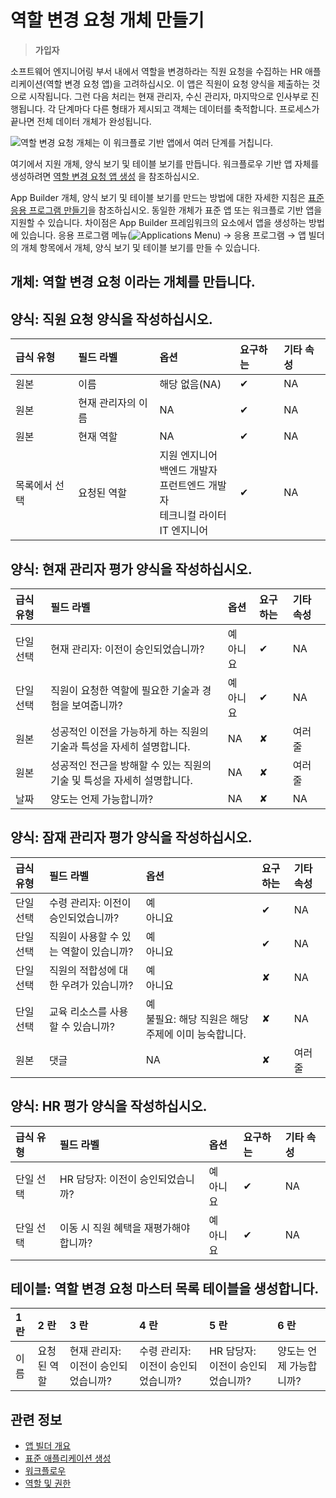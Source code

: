 # 역할 변경 요청 개체 만들기

> **가입자**

소프트웨어 엔지니어링 부서 내에서 역할을 변경하라는 직원 요청을 수집하는 HR 애플리케이션(역할 변경 요청 앱)을 고려하십시오. 이 앱은 직원이 요청 양식을 제출하는 것으로 시작됩니다. 그런 다음 처리는 현재 관리자, 수신 관리자, 마지막으로 인사부로 진행됩니다. 각 단계마다 다른 형태가 제시되고 객체는 데이터를 축적합니다. 프로세스가 끝나면 전체 데이터 개체가 완성됩니다.

![역할 변경 요청 개체는 이 워크플로 기반 앱에서 여러 단계를 거칩니다.](./creating-the-role-change-request-object/images/01.png)

여기에서 지원 개체, 양식 보기 및 테이블 보기를 만듭니다. 워크플로우 기반 앱 자체를 생성하려면 [역할 변경 요청 앱 생성](./creating-the-role-change-request-app.md) 을 참조하십시오.

App Builder 개체, 양식 보기 및 테이블 보기를 만드는 방법에 대한 자세한 지침은 [표준 응용 프로그램 만들기](./creating-a-standard-application.md)을 참조하십시오. 동일한 개체가 표준 앱 또는 워크플로 기반 앱을 지원할 수 있습니다. 차이점은 App Builder 프레임워크의 요소에서 앱을 생성하는 방법에 있습니다. 응용 프로그램 메뉴(![Applications Menu](../../images/icon-applications-menu.png)) &rarr; 응용 프로그램 &rarr; 앱 빌더의 개체 항목에서 개체, 양식 보기 및 테이블 보기를 만들 수 있습니다.

## **개체:** **역할 변경 요청** 이라는 개체를 만듭니다.

## **양식:** **직원 요청** 양식을 작성하십시오.

   | 급식 유형   | 필드 라벨      | 옵션                                                                                             | 요구하는     | 기타 속성 |
   |:------- |:---------- |:---------------------------------------------------------------------------------------------- |:-------- |:----- |
   | 원본      | 이름         | 해당 없음(NA)                                                                                      | &#10004; | NA    |
   | 원본      | 현재 관리자의 이름 | NA                                                                                             | &#10004; | NA    |
   | 원본      | 현재 역할      | NA                                                                                             | &#10004; | NA    |
   | 목록에서 선택 | 요청된 역할     | 지원 엔지니어 <br /> 백엔드 개발자 <br /> 프런트엔드 개발자 <br /> 테크니컬 라이터 <br /> IT 엔지니어 | &#10004; | NA    |

## **양식:** **현재 관리자 평가** 양식을 작성하십시오.

   | 급식 유형 | 필드 라벨                                     | 옵션                 | 요구하는     | 기타 속성 |
   |:----- |:----------------------------------------- |:------------------ |:-------- |:----- |
   | 단일 선택 | 현재 관리자: 이전이 승인되었습니까?                      | 예 <br /> 아니요 | &#10004; | NA    |
   | 단일 선택 | 직원이 요청한 역할에 필요한 기술과 경험을 보여줍니까?            | 예 <br /> 아니요 | &#10004; | NA    |
   | 원본    | 성공적인 이전을 가능하게 하는 직원의 기술과 특성을 자세히 설명합니다.   | NA                 | &#10008; | 여러 줄  |
   | 원본    | 성공적인 전근을 방해할 수 있는 직원의 기술 및 특성을 자세히 설명합니다. | NA                 | &#10008; | 여러 줄  |
   | 날짜    | 양도는 언제 가능합니까?                             | NA                 | &#10008; | NA    |

## **양식:** **잠재 관리자 평가** 양식을 작성하십시오.

   | 급식 유형 | 필드 라벨                  | 옵션                                          | 요구하는     | 기타 속성     |
   |:----- |:---------------------- |:------------------------------------------- |:-------- |:--------- |
   | 단일 선택 | 수령 관리자: 이전이 승인되었습니까?   | 예 <br /> 아니요                          | &#10004; | NA        |
   | 단일 선택 | 직원이 사용할 수 있는 역할이 있습니까? | 예 <br /> 아니요                          | &#10004; | NA        |
   | 단일 선택 | 직원의 적합성에 대한 우려가 있습니까?  | 예 <br /> 아니요                          | &#10008; | NA        |
   | 단일 선택 | 교육 리소스를 사용할 수 있습니까?    | 예 <br /> 불필요: 해당 직원은 해당 주제에 이미 능숙합니다. | &#10008; | NA        |
   | 원본    | 댓글                     | NA                                          | &#10008; | 여러 줄 | NA |

## **양식:** **HR 평가** 양식을 작성하십시오.

   | 급식 유형 | 필드 라벨                  | 옵션                 | 요구하는     | 기타 속성 |
   |:----- |:---------------------- |:------------------ |:-------- |:----- |
   | 단일 선택 | HR 담당자: 이전이 승인되었습니까?   | 예 <br /> 아니요 | &#10004; | NA    |
   | 단일 선택 | 이동 시 직원 혜택을 재평가해야 합니까? | 예 <br /> 아니요 | &#10004; | NA    |

## **테이블:** **역할 변경 요청 마스터 목록** 테이블을 생성합니다.

   | 1 란 | 2 란    | 3 란                  | 4 란                  | 5 란                  | 6 란           |
   |:--- |:------ |:-------------------- |:-------------------- |:-------------------- |:------------- |
   | 이름  | 요청된 역할 | 현재 관리자: 이전이 승인되었습니까? | 수령 관리자: 이전이 승인되었습니까? | HR 담당자: 이전이 승인되었습니까? | 양도는 언제 가능합니까? |

## 관련 정보

* [앱 빌더 개요](../app-builder.md)
* [표준 애플리케이션 생성](./creating-a-standard-application.md)
* [워크플로우](../../process-automation/workflow/introduction-to-workflow.md)
* [역할 및 권한](../../users-and-permissions/roles-and-permissions/understanding-roles-and-permissions.md)
